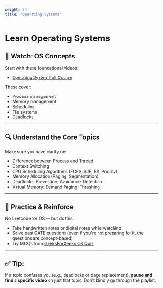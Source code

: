```yaml
---
weight: 24
title: "Operating Systems"
---
```


# Learn Operating Systems

## 🎥 Watch: OS Concepts

Start with these foundational videos:

- [Operating System Full Course](https://www.youtube.com/watch?v=3obEP8eLsCw)

These cover:

- Process management
- Memory management
- Scheduling
- File systems
- Deadlocks

---

## 🔍 Understand the Core Topics

Make sure you have clarity on:

- Difference between Process and Thread
- Context Switching
- CPU Scheduling Algorithms (FCFS, SJF, RR, Priority)
- Memory Allocation (Paging, Segmentation)
- Deadlocks: Prevention, Avoidance, Detection
- Virtual Memory: Demand Paging, Thrashing

---

## 🧠 Practice & Reinforce

No Leetcode for OS — but do this:

- Take handwritten notes or digital notes while watching
- Solve past GATE questions (even if you're not preparing for it, the questions are concept-based)
- Try MCQs from [GeeksForGeeks OS Quiz](https://www.geeksforgeeks.org/operating-systems-gq/)

---

## ✅ Tip:

If a topic confuses you (e.g., deadlocks or page replacement), **pause and find a specific video** on just that topic. Don’t blindly go through the playlist.
